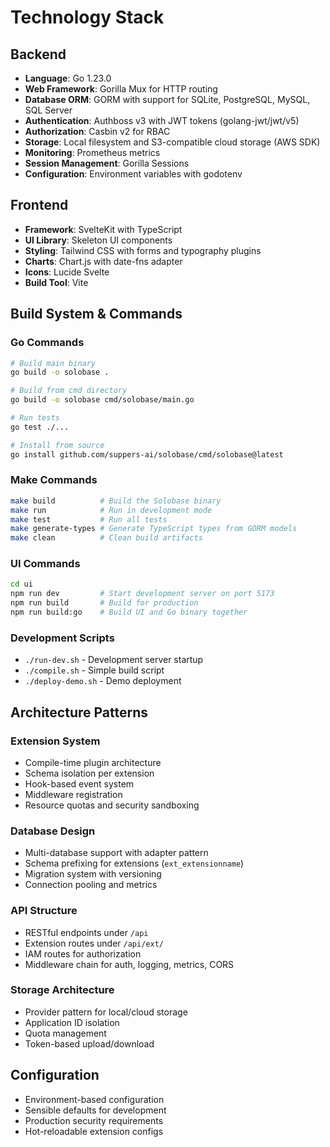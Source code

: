# Technology Stack

## Backend
- **Language**: Go 1.23.0
- **Web Framework**: Gorilla Mux for HTTP routing
- **Database ORM**: GORM with support for SQLite, PostgreSQL, MySQL, SQL Server
- **Authentication**: Authboss v3 with JWT tokens (golang-jwt/jwt/v5)
- **Authorization**: Casbin v2 for RBAC
- **Storage**: Local filesystem and S3-compatible cloud storage (AWS SDK)
- **Monitoring**: Prometheus metrics
- **Session Management**: Gorilla Sessions
- **Configuration**: Environment variables with godotenv

## Frontend
- **Framework**: SvelteKit with TypeScript
- **UI Library**: Skeleton UI components
- **Styling**: Tailwind CSS with forms and typography plugins
- **Charts**: Chart.js with date-fns adapter
- **Icons**: Lucide Svelte
- **Build Tool**: Vite

## Build System & Commands

### Go Commands
```bash
# Build main binary
go build -o solobase .

# Build from cmd directory
go build -o solobase cmd/solobase/main.go

# Run tests
go test ./...

# Install from source
go install github.com/suppers-ai/solobase/cmd/solobase@latest
```

### Make Commands
```bash
make build          # Build the Solobase binary
make run            # Run in development mode
make test           # Run all tests
make generate-types # Generate TypeScript types from GORM models
make clean          # Clean build artifacts
```

### UI Commands
```bash
cd ui
npm run dev         # Start development server on port 5173
npm run build       # Build for production
npm run build:go    # Build UI and Go binary together
```

### Development Scripts
- `./run-dev.sh` - Development server startup
- `./compile.sh` - Simple build script
- `./deploy-demo.sh` - Demo deployment

## Architecture Patterns

### Extension System
- Compile-time plugin architecture
- Schema isolation per extension
- Hook-based event system
- Middleware registration
- Resource quotas and security sandboxing

### Database Design
- Multi-database support with adapter pattern
- Schema prefixing for extensions (`ext_extensionname`)
- Migration system with versioning
- Connection pooling and metrics

### API Structure
- RESTful endpoints under `/api`
- Extension routes under `/api/ext/`
- IAM routes for authorization
- Middleware chain for auth, logging, metrics, CORS

### Storage Architecture
- Provider pattern for local/cloud storage
- Application ID isolation
- Quota management
- Token-based upload/download

## Configuration
- Environment-based configuration
- Sensible defaults for development
- Production security requirements
- Hot-reloadable extension configs